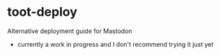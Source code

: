 # toot-deploy
Alternative deployment guide for Mastodon
* currently a work in progress and I don't recommend trying it just yet
